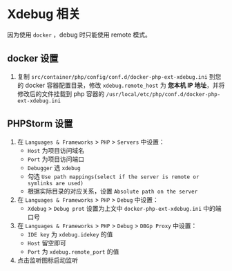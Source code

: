 # Xdebug 相关

因为使用 `docker` ，debug 时只能使用 remote 模式。

## docker 设置

1. 复制 `src/container/php/config/conf.d/docker-php-ext-xdebug.ini` 到您的 docker 容器配置目录，修改 `xdebug.remote_host` 为 **您本机 IP 地址**，并将修改后的文件挂载到 php 容器的 `/usr/local/etc/php/conf.d/docker-php-ext-xdebug.ini`

## PHPStorm 设置

1. 在 `Languages & Frameworks` > `PHP` > `Servers` 中设置：
   - `Host` 为项目访问域名
   - `Port` 为项目访问端口
   - `Debugger` 选 `xdebug`
   - 勾选 `Use path mappings(select if the server is remote or symlinks are used)`
   - 根据实际目录的对应关系，设置 `Absolute path on the server`
2. 在 `Languages & Frameworks` > `PHP` > `Debug` 中设置：
   - `Xdebug` > `Debug prot` 设置为上文中 `docker-php-ext-xdebug.ini` 中的端口号
3. 在 `Languages & Frameworks` > `PHP` > `Debug` > `DBGp Proxy` 中设置：
   - `IDE key` 为 `xdebug.idekey` 的值
   - `Host` 留空即可
   - `Port` 为 `xdebug.remote_port` 的值
4. 点击监听图标启动监听